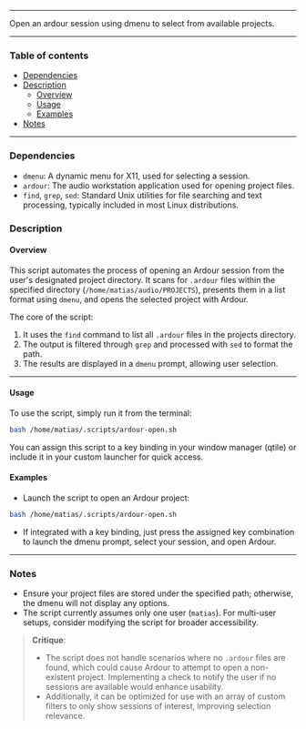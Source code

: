 
---

Open an ardour session using dmenu to select from available projects.

---

### Table of contents

- [Dependencies](#dependencies)
- [Description](#description)
    - [Overview](#overview)
    - [Usage](#usage)
    - [Examples](#examples)
- [Notes](#notes)

---

<a name="dependencies" />

### Dependencies

- `dmenu`: A dynamic menu for X11, used for selecting a session.
- `ardour`: The audio workstation application used for opening project files.
- `find`, `grep`, `sed`: Standard Unix utilities for file searching and text processing, typically included in most Linux distributions.

<a name="description" />

### Description

<a name="overview" />

#### Overview

This script automates the process of opening an Ardour session from the user's designated project directory. It scans for `.ardour` files within the specified directory (`/home/matias/audio/PROJECTS`), presents them in a list format using `dmenu`, and opens the selected project with Ardour.

The core of the script:
1. It uses the `find` command to list all `.ardour` files in the projects directory.
2. The output is filtered through `grep` and processed with `sed` to format the path.
3. The results are displayed in a `dmenu` prompt, allowing user selection.

---

<a name="usage" />

#### Usage

To use the script, simply run it from the terminal:

```bash
bash /home/matias/.scripts/ardour-open.sh
```

You can assign this script to a key binding in your window manager (qtile) or include it in your custom launcher for quick access.

<a name="examples" />

#### Examples

- Launch the script to open an Ardour project:
```bash
bash /home/matias/.scripts/ardour-open.sh
```

- If integrated with a key binding, just press the assigned key combination to launch the dmenu prompt, select your session, and open Ardour.

---

<a name="notes" />

### Notes

- Ensure your project files are stored under the specified path; otherwise, the dmenu will not display any options.
- The script currently assumes only one user (`matias`). For multi-user setups, consider modifying the script for broader accessibility.

> **Critique**: 
> - The script does not handle scenarios where no `.ardour` files are found, which could cause Ardour to attempt to open a non-existent project. Implementing a check to notify the user if no sessions are available would enhance usability.
> - Additionally, it can be optimized for use with an array of custom filters to only show sessions of interest, improving selection relevance.
